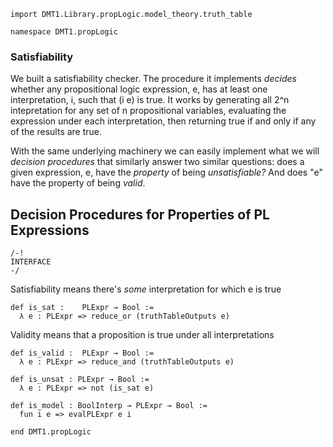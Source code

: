 ```lean
import DMT1.Library.propLogic.model_theory.truth_table

namespace DMT1.propLogic
```

### Satisfiability

We built a satisfiability checker. The procedure it implements
*decides* whether any propositional logic expression, e, has at
least one interpretation, i, such that (i e) is true. It works
by generating all 2^n intepretation for any set of n propositional
variables, evaluating the expression under each interpretation,
then returning true if and only if any of the results are true.

With the same underlying machinery we can easily implement what
we will *decision procedures* that similarly answer two similar
questions: does a given expression, e, have the *property* of
being *unsatisfiable?* And does "e" have the property of being
*valid*.

## Decision Procedures for Properties of PL Expressions

```lean
/-!
INTERFACE
-/
```

Satisfiability means there's *some* interpretation for which e is true
```lean
def is_sat :    PLExpr → Bool :=
  λ e : PLExpr => reduce_or (truthTableOutputs e)
```

Validity means that a proposition is true under all interpretations
```lean
def is_valid :  PLExpr → Bool :=
  λ e : PLExpr => reduce_and (truthTableOutputs e)

def is_unsat : PLExpr → Bool :=
  λ e : PLExpr => not (is_sat e)

def is_model : BoolInterp → PLExpr → Bool :=
  fun i e => evalPLExpr e i

end DMT1.propLogic
```
